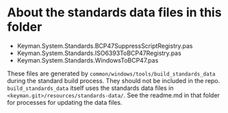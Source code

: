 # About the standards data files in this folder

* Keyman.System.Standards.BCP47SuppressScriptRegistry.pas
* Keyman.System.Standards.ISO6393ToBCP47Registry.pas
* Keyman.System.Standards.WindowsToBCP47.pas

These files are generated by `common/windows/tools/build_standards_data` during the standard build process. They should
not be included in the repo. `build_standards_data` itself uses the standards data files in `<keyman.git>/resources/standards-data/`.
See the readme.md in that folder for processes for updating the data files.
